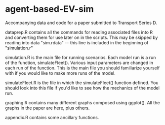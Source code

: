 # agent-based-EV-sim
Accompanying data and code for a paper submitted to Transport Series D. 


dataprep.R contains all the commands for reading associated files into R and converting them for use later on in the scripts. This may be skipped by reading into data "sim.rdata" -- this line is included in the beginning of "simulation.r"

simulation.R is the main file for running scenarios. Each model run is a run of the function, simulateFleet(). Various input parameters are changed in each run of the function. This is the main file you should familiarize yourself with if you would like to make more runs of the model. 

simulateFleet.R is the file in which the simulateFleet() function defined. You should look into this file if you'd like to see how the mechanics of the model run. 

graphing.R contains many different graphs composed using ggplot(). All the graphs in the paper are here, plus others. 

appendix.R contains some ancillary functions. 
